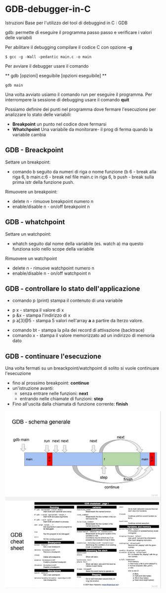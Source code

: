 # GDB-debugger-in-C
Istruzioni Base per l'utilizzo del tool di debuggind in C : GDB


gdb: permette di eseguire il programma passo passo e verificare i valori delle variabili

Per abilitare il debugging compilare il codice C con opzione **-g**

```
$ gcc -g -Wall -pedantic main.c -o main
```
Per avviare il debugger usare il comando

**
gdb [opzioni] eseguibile [opzioni eseguibile]
**

```
gdb main
```

Una volta avviato usiamo il comando run per eseguire il programma. Per interrompere la sessione di debugging usare il comando **quit**

Possiamo definire dei punti nel programma dove fermare l'esecuzione per analizzare lo stato delle variabili:

* **Breakpoint** un punto nel codice dove fermarsi
* **Whatchpoint** Una variabile da monitorare- il prog di ferma quando la variabile cambia

## GDB - Breackpoint
Settare un breakpoint:
* comando b seguito da numeri di riga o nome funzione (b 6 - break alla riga 6, b main.c:6 - break nel file main.c in riga 6, b push - break sulla prima istr della funzione push.

Rimuovere un breakpoint:
* delete n - rimuove breakpoint numero n
* enable/disable n - on/off breakpoint n

## GDB - whatchpoint
Settare un watchpoint:
* whatch seguito dal nome della variabile (es. watch a) ma questo funziona solo nello scope della variabile

Rimuovere un watchpoint
* delete n - rimuove watchpoint numero n
* enable/disable n - on/off watchpoint n

## GDB - controllare lo stato dell'applicazione
* comando p (print) stampa il contenuto di una variabile 
- p x - stampa il valore di x
- p &x - stampa l'indirizzo di x
- p a[3]@5 - stampa 5 valori nell'array **a** a partire da lterzo valore.
* comando bt - stampa la pila dei record di attivazione (backtrace) 
* comando x - stampa il valore memorizzato ad un indirizzo di memoria dato

## GDB - continuare l'esecuzione
Una volta fermati su un breackpoint/watchpoint di solito si vuole continuare l'esecuzione

- fino al prossimo breakpoint: **continue**
- un'istruzione avanti:
  - senza entrare nelle funzioni: **next**
  - entrando nelle chiamate di funzioni: **step**
- Fino all'uscita dalla chiamata di funzione corrente: **finish**


![Immagine di Yaktocat](photo_6034965106204458057_y.jpg)
